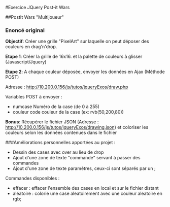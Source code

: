 #Exercice JQuery Post-it Wars

##PostIt Wars "Multijoueur"

### Enoncé original

**Objectif**: Créer une grille "PixelArt" sur laquelle on peut déposer des couleurs en drag'n'drop.

**Etape 1**: Créer la grille de 16x16. et la palette de couleurs à glisser (Javascript/Jquery)

**Etape 2**: A chaque couleur déposée, envoyer les données en Ajax (Méthode POST)

Adresse : http://10.200.0.156/js/tutos/jqueryExos/draw.php

Variables POST à envoyer :
- numcase Numéro de la case (de 0 à 255)
- couleur code couleur de la case (ex: rvb(50,200,80))

**Bonus**: Récupérer le fichier JSON (Adresse : http://10.200.0.156/js/tutos/jqueryExos/drawing.json) et coloriser les couleurs selon les données contenues dans le fichier

###Améliorations personnelles apportées au projet :

- Dessin des cases avec over au lieu de drop
- Ajout d'une zone de texte "commande" servant à passer des commandes
- Ajout d'une zone de texte paramètres, ceux-ci sont séparés par un ;

Commandes disponibles :
- effacer : effacer l'ensemble des cases en local et sur le fichier distant
- aléatoire : colorie une case aleatoirement avec une couleur aleatoire en rgb;
